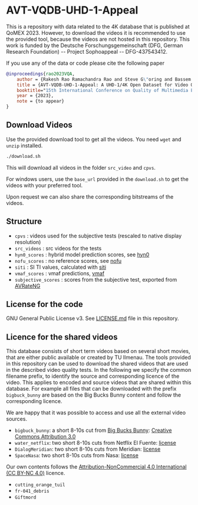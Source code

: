 # AVT-VQDB-UHD-1-Appeal
This is a repository with data related to the 4K database that is published at QoMEX 2023.
However, to download the videos it is recommended to use the provided tool, because the videos are not hosted in this repository.
This work is funded by the Deutsche Forschungsgemeinschaft (DFG, German Research Foundation) -- Project Sophoappeal -- DFG-437543412.


If you use any of the data or code please cite the following paper

```bibtex
@inproceedings{rao2023VQA,
    author = {Rakesh Rao Ramachandra Rao and Steve G\"oring and Bassem Elmeligy and Alexander Raake},
    title = {AVT-VQDB-UHD-1-Appeal: A UHD-1/4K Open Dataset for Video Quality and Appeal Assessment Using Modern Video Codecs},
    booktitle="15th International Conference on Quality of Multimedia Experience (QoMEX)",
    year = {2023},
    note = {to appear}
}
```

## Download Videos
Use the provided download tool to get all the videos. 
You need `wget` and `unzip` installed.

```bash
./download.sh
```
This will download all videos in the folder `src_video` and `cpvs`.

For windows users, use the `base_url` provided in the `download.sh` to get the videos with your preferred tool.

Upon request we can also share the corresponding bitstreams of the videos.

## Structure

* `cpvs` : videos used for the subjective tests (rescaled to native display resolution)
* `src_videos` : src videos for the tests 
* `hyn0_scores` : hybrid model prediction scores, see [hyn0](https://github.com/Telecommunication-Telemedia-Assessment/p1204_3_extensions)
* `nofu_scores` : no reference scores, see [nofu](https://github.com/Telecommunication-Telemedia-Assessment/pixelmodels)
* `siti` : SI TI values, calculated with [siti](https://github.com/VQEG/siti-tools)
* `vmaf_scores` : vmaf predictions, [vmaf](https://github.com/Netflix/vmaf)
* `subjective_scores` : scores from the subjective test, exported from [AVRateNG](https://github.com/Telecommunication-Telemedia-Assessment/avrateNG)


## License for the code
GNU General Public License v3. See [LICENSE.md](LICENSE.md) file in this repository.

## Licence for the shared videos
This database consists of short term videos based on several short movies, that are either public available or created by TU Ilmenau.
The tools provided in this repository can be used to download the shared videos that are used in the described video quality tests.
In the following we specify the common filename prefix, to identify the source and corresponding licence of the video.
This applies to encoded and source videos that are shared within this database.
For example all files that can be downloaded with the prefix `bigbuck_bunny` are based on the Big Bucks Bunny content and follow the corresponding licence.

We are happy that it was possible to access and use all the external video sources.
  * `bigbuck_bunny`: a short 8-10s cut from [Big Bucks Bunny](https://peach.blender.org/about/): [Creative Commons Attribution 3.0](http://creativecommons.org/licenses/by/3.0/)
  * `water_netflix`: two short 8-10s cuts from Netflix El Fuente: [license](http://download.opencontent.netflix.com.s3.amazonaws.com/TechblogAssets/Sparks/sparks_license.txt)
  * `DialogMeridian`: two short 8-10s cuts from Meridian: [license](http://download.opencontent.netflix.com.s3.amazonaws.com/TechblogAssets/Sparks/sparks_license.txt)
  * `SpaceNasa`: two short 8-10s cuts from Nasa: [license](https://www.nasa.gov/content/ultra-high-definition-video-gallery)



Our own contents follows the [Attribution-NonCommercial 4.0 International (CC BY-NC 4.0)](https://creativecommons.org/licenses/by-nc/4.0/) licence.
  * `cutting_orange_tuil`
  * `fr-041_debris`
  * `Giftmord`